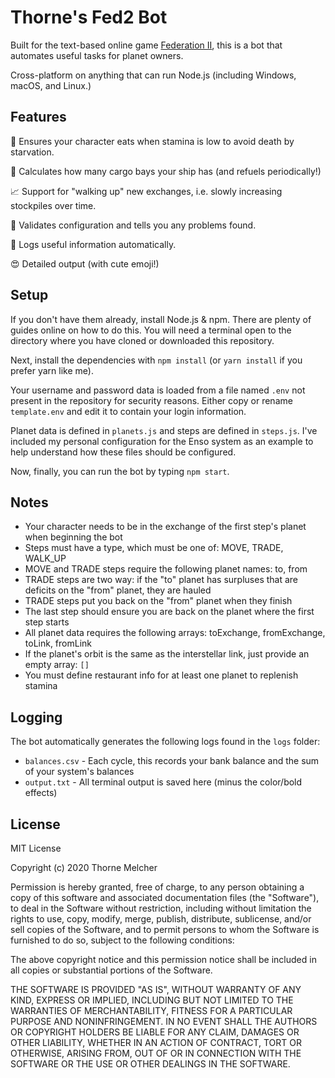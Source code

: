 # Thorne's Fed2 Bot

Built for the text-based online game [Federation II](https://federation2.com), this is a bot that automates useful tasks for planet owners.

Cross-platform on anything that can run Node.js (including Windows, macOS, and Linux.)

## Features

🍕 Ensures your character eats when stamina is low to avoid death by starvation.

🚀 Calculates how many cargo bays your ship has (and refuels periodically!)

📈 Support for "walking up" new exchanges, i.e. slowly increasing stockpiles over time.

🧪 Validates configuration and tells you any problems found.

📒 Logs useful information automatically.

😍 Detailed output (with cute emoji!)

## Setup

If you don't have them already, install Node.js & npm. There are plenty of guides online on how to do this. You will need a terminal open to the directory where you have cloned or downloaded this repository.

Next, install the dependencies with ```npm install``` (or ```yarn install``` if you prefer yarn like me).

Your username and password data is loaded from a file named ```.env``` not present in the repository for security reasons. Either copy or rename ```template.env``` and edit it to contain your login information.

Planet data is defined in ```planets.js``` and steps are defined in ```steps.js```. I've included my personal configuration for the Enso system as an 
example to help understand how these files should be configured.

Now, finally, you can run the bot by typing ```npm start```.

## Notes

* Your character needs to be in the exchange of the first step's planet when beginning the bot
* Steps must have a type, which must be one of: MOVE, TRADE, WALK_UP
* MOVE and TRADE steps require the following planet names: to, from
* TRADE steps are two way: if the "to" planet has surpluses that are deficits on the "from" planet, they are hauled
* TRADE steps put you back on the "from" planet when they finish
* The last step should ensure you are back on the planet where the first step starts
* All planet data requires the following arrays: toExchange, fromExchange, toLink, fromLink
* If the planet's orbit is the same as the interstellar link, just provide an empty array: ```[]```
* You must define restaurant info for at least one planet to replenish stamina

## Logging

The bot automatically generates the following logs found in the ```logs``` folder:

* ```balances.csv``` - Each cycle, this records your bank balance and the sum of your system's balances
* ```output.txt``` - All terminal output is saved here (minus the color/bold effects)

## License

MIT License

Copyright (c) 2020 Thorne Melcher

Permission is hereby granted, free of charge, to any person obtaining a copy
of this software and associated documentation files (the "Software"), to deal
in the Software without restriction, including without limitation the rights
to use, copy, modify, merge, publish, distribute, sublicense, and/or sell
copies of the Software, and to permit persons to whom the Software is
furnished to do so, subject to the following conditions:

The above copyright notice and this permission notice shall be included in all
copies or substantial portions of the Software.

THE SOFTWARE IS PROVIDED "AS IS", WITHOUT WARRANTY OF ANY KIND, EXPRESS OR
IMPLIED, INCLUDING BUT NOT LIMITED TO THE WARRANTIES OF MERCHANTABILITY,
FITNESS FOR A PARTICULAR PURPOSE AND NONINFRINGEMENT. IN NO EVENT SHALL THE
AUTHORS OR COPYRIGHT HOLDERS BE LIABLE FOR ANY CLAIM, DAMAGES OR OTHER
LIABILITY, WHETHER IN AN ACTION OF CONTRACT, TORT OR OTHERWISE, ARISING FROM,
OUT OF OR IN CONNECTION WITH THE SOFTWARE OR THE USE OR OTHER DEALINGS IN THE
SOFTWARE.
